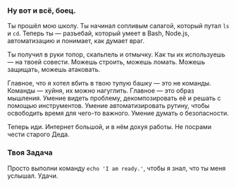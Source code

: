 ### Ну вот и всё, боец.

Ты прошёл мою школу. Ты начинал сопливым салагой, который путал `ls` и `cd`. Теперь ты — разъебай, который умеет в Bash, Node.js, автоматизацию и понимает, как думает враг.

Ты получил в руки топор, скальпель и отмычку. Как ты их используешь — на твоей совести. Можешь строить, можешь ломать. Можешь защищать, можешь атаковать.

Главное, что я хотел вбить в твою тупую башку — это не команды. Команды — хуйня, их можно нагуглить. Главное — это образ мышления. Умение видеть проблему, декомпозировать её и решать с помощью инструментов. Умение автоматизировать рутину, чтобы освободить время для чего-то важного. Умение думать о безопасности.

Теперь иди. Интернет большой, и в нём дохуя работы. Не посрами чести старого Деда.

### Твоя Задача

Просто выполни команду `echo 'I am ready.'`, чтобы я знал, что ты меня услышал. Удачи.
